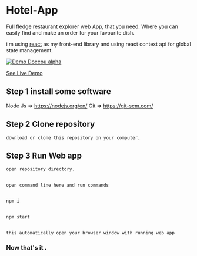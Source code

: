 # Hotel-App

Full fledge restaurant explorer web App, that you need. Where you can easily find and make an order for your favourite dish.

i m using [react](https://reactjs.org/) as my front-end library and using react context api for global state management. 


[![Demo Doccou alpha](https://firebasestorage.googleapis.com/v0/b/leafmail-07.appspot.com/o/ezgif-7-9a8c7d061c44.gif?alt=media&token=9f18c89b-a21f-4049-9221-5a5f0528b0d3)](https://www.youtube.com/watch?v=qHlUB6vU4lM)

[See Live Demo](https://leafmail-07.web.app/)


## Step 1 install some software
Node Js => https://nodejs.org/en/
Git => https://git-scm.com/

<!-- https://firebasestorage.googleapis.com/v0/b/leafmail-07.appspot.com/o/ezgif-2-6952103e41cc.mp4?alt=media&token=575fd00d-7b8c-423a-8a25-8fe63af9f3de -->

## Step 2 Clone repository 
	download or clone this repository on your computer, 

## Step 3 Run Web app
	open repository directory.
## 	
	open command line here and run commands
	
## 
	npm i

## 
	npm start

##
	this automatically open your browser window with running web app

### Now that's it .
 
  

